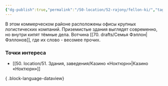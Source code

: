 ```yaml
---
{"dg-publish":true,"permalink":"/50-location/52-rajony/fellon-ki/","tags":["локация/район"]}
---
```


В этом коммерческом районе расположены офисы крупных логистических компаний. Приземистые здания выглядят современно, но внутри кипят тёмные дела.
Вотчина [[70. drafts/Семья Фэллон\|Фэллонов]], где их слово - весомее прочих. 
### Точки интереса
- [[50. location/51. Здания, заведения/Казино «Ноктюрн»\|Казино «Ноктюрн»]]

{ .block-language-dataview}